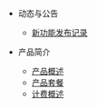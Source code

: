
* 动态与公告
    * [新功能发布记录](/ulhost/release_notes.md)

* 产品简介
    * [产品概述](/ulhost/introduction/concept.md)
    * [产品套餐](/ulhost/introduction/product_type.md)
    * [计费概述](/ulhost/introduction/charge.md)
